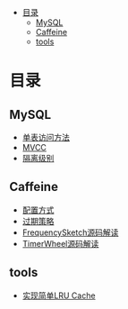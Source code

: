 
<!-- TOC -->

- [目录](#目录)
  - [MySQL](#mysql)
  - [Caffeine](#caffeine)
  - [tools](#tools)

<!-- /TOC -->

# 目录
## MySQL
- [单表访问方法](https://github.com/caychan/CCoding/blob/master/mysql/mysql%E5%8D%95%E8%A1%A8%E8%AE%BF%E9%97%AE%E6%96%B9%E6%B3%95.md)
- [MVCC](https://github.com/caychan/CCoding/blob/master/mysql/MVCC.md)
- [隔离级别](https://github.com/caychan/CCoding/blob/master/mysql/%E9%9A%94%E7%A6%BB%E7%BA%A7%E5%88%AB.md)


## Caffeine
- [配置方式](https://github.com/caychan/CCoding/blob/master/caffeine/%E9%85%8D%E7%BD%AE%E6%96%B9%E5%BC%8F.md)
- [过期策略](https://github.com/caychan/CCoding/blob/master/caffeine/%E8%BF%87%E6%9C%9F%E7%AD%96%E7%95%A5.md)
- [FrequencySketch源码解读](https://github.com/caychan/CCoding/blob/master/caffeine/FrequencySketch.md)
- [TimerWheel源码解读](https://github.com/caychan/CCoding/blob/master/caffeine/TimerWheel%E6%BA%90%E7%A0%81%E8%A7%A3%E6%9E%90.md)


## tools

- [实现简单LRU Cache](https://github.com/caychan/CCoding/blob/master/tools/%E5%AE%9E%E7%8E%B0LRU%20Cache.md)